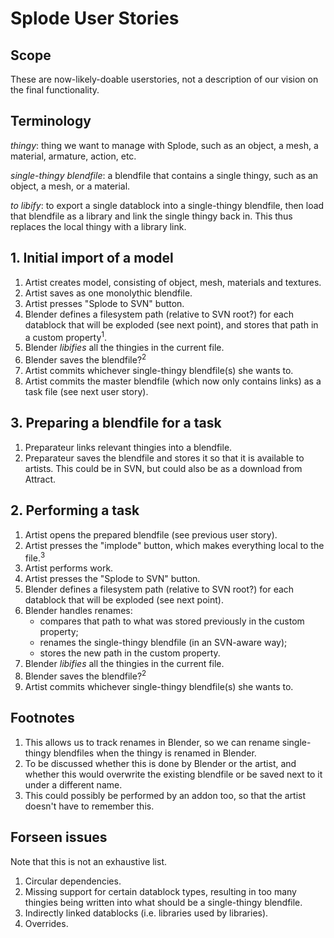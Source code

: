 # Splode User Stories

## Scope

These are now-likely-doable userstories, not a description of our vision on
the final functionality.

## Terminology

*thingy*: thing we want to manage with Splode, such as an object, a mesh,
a material, armature, action, etc.

*single-thingy blendfile*: a blendfile that contains a single thingy, such
as an object, a mesh, or a material.

*to libify*: to export a single datablock into a single-thingy blendfile, then
load that blendfile as a library and link the single thingy back in. This
thus replaces the local thingy with a library link.

## 1. Initial import of a model

1. Artist creates model, consisting of object, mesh, materials and textures.
2. Artist saves as one monolythic blendfile.
3. Artist presses "Splode to SVN" button.
4. Blender defines a filesystem path (relative to SVN root?) for each datablock
   that will be exploded (see next point), and stores that path in a custom
   property<sup>1</sup>.
5. Blender *libifies* all the thingies in the current file.
6. Blender saves the blendfile?<sup>2</sup>
7. Artist commits whichever single-thingy blendfile(s) she wants to.
8. Artist commits the master blendfile (which now only contains links)
   as a task file (see next user story).


## 3. Preparing a blendfile for a task

1. Preparateur links relevant thingies into a blendfile.
2. Preparateur saves the blendfile and stores it so that it is available to artists.
   This could be in SVN, but could also be as a download from Attract.


## 2. Performing a task

1. Artist opens the prepared blendfile (see previous user story).
2. Artist presses the "implode" button, which makes everything local to the file.<sup>3</sup>
3. Artist performs work.
4. Artist presses the "Splode to SVN" button.
5. Blender defines a filesystem path (relative to SVN root?) for each datablock
   that will be exploded (see next point).
6. Blender handles renames:
    - compares that path to what was stored previously in the custom property;
    - renames the single-thingy blendfile (in an SVN-aware way);
    - stores the new path in the custom property.
7. Blender *libifies* all the thingies in the current file.
8. Blender saves the blendfile?<sup>2</sup>
9. Artist commits whichever single-thingy blendfile(s) she wants to.


## Footnotes

1. This allows us to track renames in Blender, so we can rename single-thingy
blendfiles when the thingy is renamed in Blender.
2. To be discussed whether this is done by Blender or the artist, and whether
this would overwrite the existing blendfile or be saved next to it under a
different name.
3. This could possibly be performed by an addon too, so that the artist doesn't
have to remember this.

## Forseen issues

Note that this is not an exhaustive list.

1. Circular dependencies.
2. Missing support for certain datablock types, resulting in too many thingies
   being written into what should be a single-thingy blendfile.
3. Indirectly linked datablocks (i.e. libraries used by libraries).
4. Overrides.
